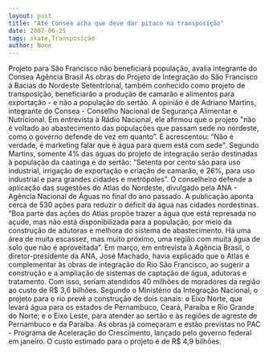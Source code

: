 ```yaml
---
layout: post
title: "Até Consea acha que deve dar pitaco na transposição"
date: 2007-06-25
tags: skate,Transposição
author: None
---
```

Projeto para S&atilde;o Francisco n&atilde;o beneficiar&aacute; popula&ccedil;&atilde;o, avalia integrante do Consea
Ag&ecirc;ncia Brasil
As obras do Projeto de Integra&ccedil;&atilde;o do S&atilde;o Francisco &agrave; Bacias do Nordeste Setentrional, tamb&eacute;m conhecido como projeto de transposi&ccedil;&atilde;o, beneficiar&atilde;o a produ&ccedil;&atilde;o de camar&atilde;o e alimentos para exporta&ccedil;&atilde;o - e n&atilde;o a popula&ccedil;&atilde;o do sert&atilde;o. A opini&atilde;o &eacute; de Adriano Martins, integrante do Consea - Conselho Nacional de Seguran&ccedil;a Alimentar e Nutricional. 
Em entrevista &agrave; R&aacute;dio Nacional, ele afirmou que o projeto &quot;n&atilde;o &eacute; voltado ao abastecimento das popula&ccedil;&otilde;es que passam sede no nordeste, como o governo defende de vez em quanto&rdquo;. E acrescentou: &ldquo;N&atilde;o &eacute; verdade, &eacute; marketing falar que &eacute; &aacute;gua para quem est&aacute; com sede&quot;.
Segundo Martins, somente 4% das &aacute;guas do projeto de integra&ccedil;&atilde;o ser&atilde;o destinadas &agrave; popula&ccedil;&atilde;o da caatinga e do sert&atilde;o: &ldquo;Setenta por cento s&atilde;o para uso industrial, irriga&ccedil;&atilde;o de exporta&ccedil;&atilde;o e cria&ccedil;&atilde;o de camar&atilde;o, e 26%, para uso industrial e para grandes cidades e metr&oacute;poles&rdquo;.
O conselheiro defende a aplica&ccedil;&atilde;o das sugest&otilde;es do Atlas do Nordeste, divulgado pela ANA - Ag&ecirc;ncia Nacional de &Aacute;guas no final do ano passado. A publica&ccedil;&atilde;o aponta cerca de 530 a&ccedil;&otilde;es para reduzir o d&eacute;ficit da &aacute;gua nas cidades nordestinas. &ldquo;Boa parte das a&ccedil;&otilde;es do Atlas prop&otilde;e trazer a &aacute;gua que est&aacute; represada no a&ccedil;ude, mas n&atilde;o est&aacute; disponibilizada para a popula&ccedil;&atilde;o, por meio da constru&ccedil;&atilde;o de adutoras e melhora do sistema de abastecimento. H&aacute; uma &aacute;rea de muita escassez, mas muito pr&oacute;ximo, uma regi&atilde;o com muita &aacute;gua de solo que n&atilde;o &eacute; aproveitada&rdquo;.
Em mar&ccedil;o, em entrevista &agrave; Ag&ecirc;ncia Brasil, o diretor-presidente da ANA, Jos&eacute; Machado, havia explicado que o Atlas &eacute; complementar &agrave;s obras de integra&ccedil;&atilde;o do Rio S&atilde;o Francisco, ao sugerir a constru&ccedil;&atilde;o e a amplia&ccedil;&atilde;o de sistemas de capta&ccedil;&atilde;o de &aacute;gua, adutoras e tratamento. Com isso, seriam atendidos 40 milh&otilde;es de moradores da regi&atilde;o ao custo de R$ 3,6 bilh&otilde;es.
Segundo o Minist&eacute;rio da Integra&ccedil;&atilde;o Nacional, o projeto para o rio prev&ecirc; a constru&ccedil;&atilde;o de dois canais: o Eixo Norte, que levar&aacute; &aacute;gua para os estados de Pernambuco, Cear&aacute;, Para&iacute;ba e Rio Grande do Norte; e o Eixo Leste, para atender ao sert&atilde;o e &agrave;s regi&otilde;es de agreste de Pernambuco e da Para&iacute;ba. As obras j&aacute; come&ccedil;aram e est&atilde;o previstas no PAC - Programa de Acelera&ccedil;&atilde;o do Crescimento, lan&ccedil;ado pelo governo federal em janeiro. O custo estimado para o projeto &eacute; de R$ 4,9 bilh&otilde;es. 